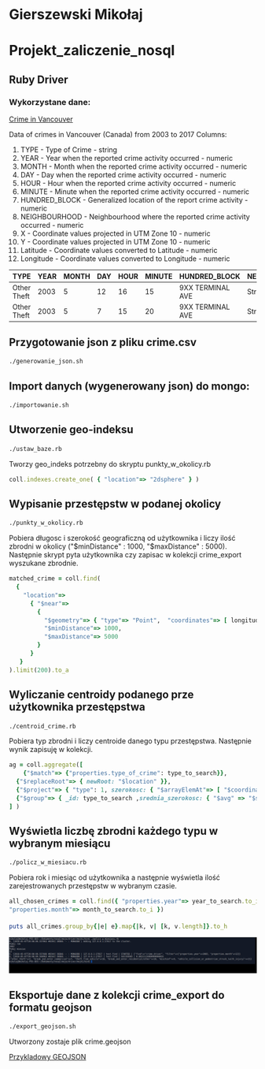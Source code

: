 # Gierszewski Mikołaj

# Projekt_zaliczenie_nosql
## Ruby Driver

### Wykorzystane dane:
[Crime in Vancouver](https://www.kaggle.com/wosaku/crime-in-vancouver/data)

Data of crimes in Vancouver (Canada) from 2003 to 2017
Columns: 
1) TYPE - Type of Crime - string
1) YEAR - Year when the reported crime activity occurred - numeric
1) MONTH - Month when the reported crime activity occurred - numeric
1) DAY - Day when the reported crime activity occurred - numeric
1) HOUR - Hour when the reported crime activity occurred - numeric
1) MINUTE - Minute when the reported crime activity occurred - numeric
1) HUNDRED_BLOCK - Generalized location of the report crime activity - numeric
1) NEIGHBOURHOOD - Neighbourhood where the reported crime activity occurred - numeric
1) X - Coordinate values projected in UTM Zone 10 - numeric
1) Y - Coordinate values projected in UTM Zone 10 - numeric
1) Latitude - Coordinate values converted to Latitude - numeric
1) Longitude - Coordinate values converted to Longitude - numeric

|TYPE | YEAR | MONTH | DAY | HOUR | MINUTE | HUNDRED_BLOCK | NEIGHBOURHOOD | X | Y | Latitude |	Longitude
|-|-|-|-|-|-|-|-|-|-|-|-|	 		 	 	
Other Theft |	2003 |	5 |	12 |	16 |	15 |	9XX TERMINAL AVE |	Strathcona |	493906.5 |	5457452.47 |	49.26980201 |	-123.0837633|
Other Theft |	2003 |	5 |	7 |	15 |	20 |	9XX TERMINAL AVE |	Strathcona |	493906.5 |	5457452.47 |	49.26980201 |	-123.0837633|

## Przygotowanie json z pliku crime.csv
```bash
./generowanie_json.sh
```

## Import danych (wygenerowany json) do mongo:
```bash
./importowanie.sh
```

## Utworzenie geo-indeksu 
```bash
./ustaw_baze.rb
```
Tworzy geo_indeks potrzebny do skryptu punkty_w_okolicy.rb

```ruby
coll.indexes.create_one( { "location"=> "2dsphere" } )
```

## Wypisanie przestępstw w podanej okolicy
```bash
./punkty_w_okolicy.rb
```
Pobiera długosc i szerokość geograficzną od użytkownika i liczy ilość zbrodni w okolicy ("$minDistance" : 1000, "$maxDistance" : 5000). Następnie skrypt pyta użytkownika czy zapisac w kolekcji crime_export wyszukane zbrodnie.

```ruby
matched_crime = coll.find(
  {
    "location"=>
      { "$near"=>
        {
          "$geometry"=> { "type"=> "Point",  "coordinates"=> [ longitude_to_search.to_f, latitude_to_search.to_f ] },
          "$minDistance"=> 1000,
          "$maxDistance"=> 5000
        }
      }
   }
).limit(200).to_a
```

## Wyliczanie centroidy podanego prze użytkownika przestępstwa
```bash
./centroid_crime.rb
```
Pobiera typ zbrodni i liczy centroide danego typu przestępstwa. Następnie wynik zapisuję w kolekcji.

```ruby
ag = coll.aggregate([
	{"$match"=> {"properties.type_of_crime": type_to_search}},
  {"$replaceRoot"=> { newRoot: "$location" }},
  {"$project"=>	{ "type": 1, szerokosc: { "$arrayElemAt"=> [ "$coordinates", 0 ] },dlugosc: { "$arrayElemAt"=> [ "$coordinates", -1 ] }}},
  {"$group"=> { _id: type_to_search ,srednia_szerokosc: { "$avg" => "$szerokosc"}, srednia_dlugosc: { "$avg"=> "$dlugosc"} } }
] )
```

## Wyświetla liczbę zbrodni każdego typu w wybranym miesiącu
```bash
./policz_w_miesiacu.rb
```
Pobiera rok i miesiąc od użytkownika a następnie wyświetla ilość zarejestrowanych przestępstw w wybranym czasie.

```ruby
all_chosen_crimes = coll.find({ "properties.year"=> year_to_search.to_i,
"properties.month"=> month_to_search.to_i })

puts all_crimes.group_by{|e| e}.map{|k, v| [k, v.length]}.to_h
```

![policz w miesiacu](policz_w_miesiacu.png)

## Eksportuje dane z kolekcji crime_export do formatu geojson
```bash
./export_geojson.sh
```
 Utworzony zostaje plik crime.geojson
 
[Przykladowy GEOJSON](https://github.com/M111q/Projekt_zaliczenie_nosql/blob/master/data/crime.geojson)



